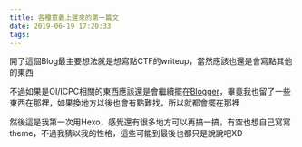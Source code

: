 ```yaml
---
title: 各種意義上遲來的第一篇文
date: 2019-06-19 17:20:33
tags: 
---
```


開了這個Blog最主要想法就是想寫點CTF的writeup，當然應該也還是會寫點其他的東西

不過如果是OI/ICPC相關的東西應該還是會繼續擺在[Blogger](https://blog.ototot.tk/)，畢竟我也留了一些東西在那裡，如果換地方以後也會有點難找，所以就都會擺在那裡

然後這是我第一次用Hexo，感覺還有很多地方可以再搞一搞，有空也想自己寫寫theme，不過我猜以我的性格，這些可能到最後也都只是說說吧XD
